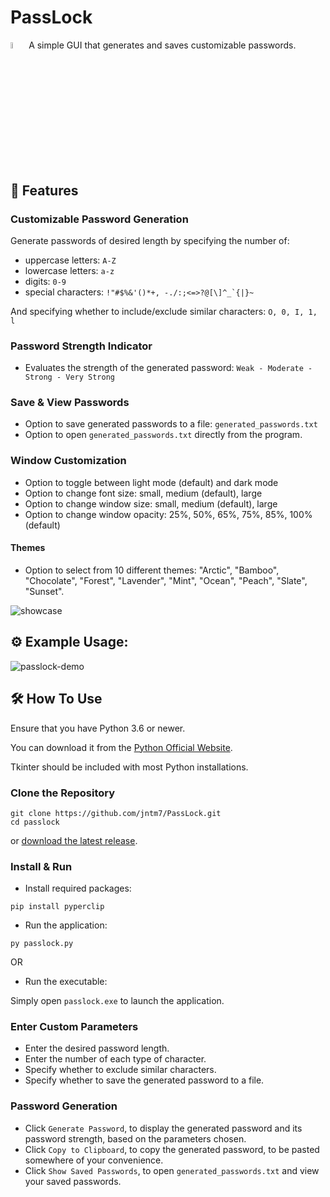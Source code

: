 # PassLock

<img src="https://github.com/jntm7/PassLock/assets/108718802/737c5d25-b073-48dd-98cb-767bdc9b4a38.png" width=5% height=5%> A simple GUI that generates and saves customizable passwords.

## 📢 Features

### Customizable Password Generation

Generate passwords of desired length by specifying the number of:
  - uppercase letters: `A-Z`
  - lowercase letters: `a-z`
  - digits: `0-9`
  - special characters: ``!"#$%&'()*+, -./:;<=>?@[\]^_`{|}~``

And specifying whether to include/exclude similar characters: `O, 0, I, 1, l`

### Password Strength Indicator

- Evaluates the strength of the generated password:
`Weak - Moderate - Strong - Very Strong`

### Save & View Passwords

- Option to save generated passwords to a file: `generated_passwords.txt`
- Option to open `generated_passwords.txt` directly from the program.

### Window Customization

- Option to toggle between light mode (default) and dark mode
- Option to change font size: small, medium (default), large
- Option to change window size: small, medium (default), large
- Option to change window opacity: 25%, 50%, 65%, 75%, 85%, 100% (default)

#### Themes

- Option to select from 10 different themes: "Arctic", "Bamboo", "Chocolate", "Forest", "Lavender", "Mint", "Ocean", "Peach", "Slate", "Sunset".

![showcase](https://github.com/user-attachments/assets/b6159c10-85b8-4f73-92ab-57aba4fddb67)

## ⚙️ Example Usage:

![passlock-demo](https://github.com/user-attachments/assets/d39247b2-a3f7-4735-aec6-11463955abd1)

## 🛠️ How To Use

Ensure that you have Python 3.6 or newer.

You can download it from the [Python Official Website](https://www.python.org/downloads/).

Tkinter should be included with most Python installations.

### Clone the Repository

```
git clone https://github.com/jntm7/PassLock.git
cd passlock
```

or [download the latest release](https://github.com/jntm7/PassLock/archive/refs/tags/v1.0.zip).

### Install & Run

- Install required packages:

```
pip install pyperclip
```

- Run the application:

```
py passlock.py
```

OR 

- Run the executable:

Simply open `passlock.exe` to launch the application.

### Enter Custom Parameters
- Enter the desired password length.
- Enter the number of each type of character.
- Specify whether to exclude similar characters.
- Specify whether to save the generated password to a file.

### Password Generation
- Click `Generate Password`, to display the generated password and its password strength, based on the parameters chosen.
- Click `Copy to Clipboard`, to copy the generated password, to be pasted somewhere of your convenience.
- Click `Show Saved Passwords`, to open `generated_passwords.txt` and view your saved passwords.

